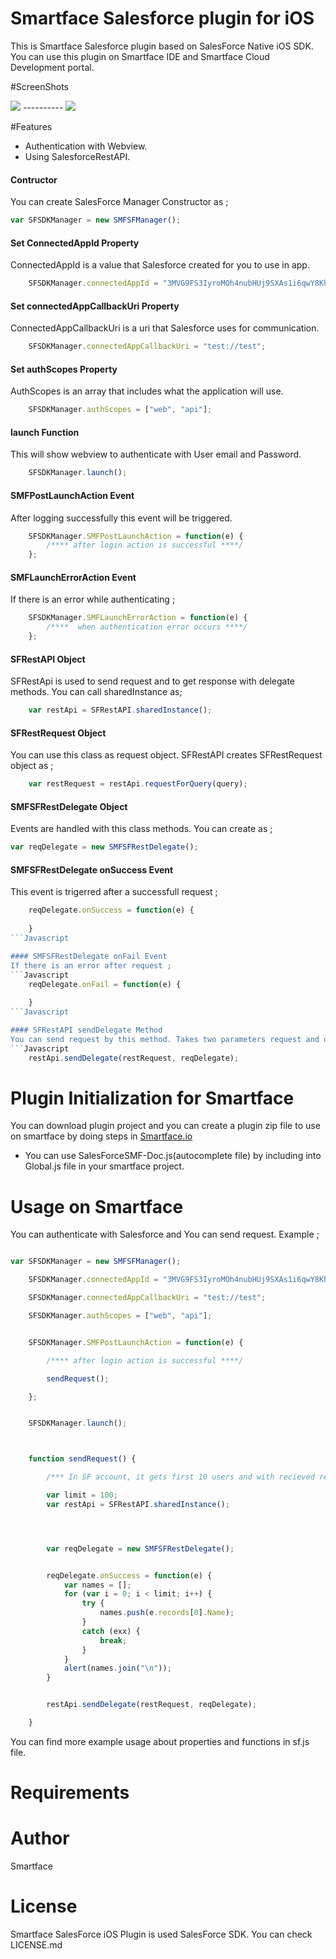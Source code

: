 # Smartface Salesforce plugin for iOS

This is Smartface Salesforce plugin based on SalesForce Native iOS SDK. You can use this plugin on Smartface IDE and Smartface Cloud Development portal.

#ScreenShots

<img src="http://i.imgur.com/LazEaOx.png">
----------
<img src="http://i.imgur.com/cbRNAhx.png">

#Features

* Authentication with Webview.
* Using SalesforceRestAPI.

#### Contructor
You can create SalesForce Manager Constructor as ;
```javascript
var SFSDKManager = new SMFSFManager();
```

#### Set ConnectedAppId Property
ConnectedAppId is a value that Salesforce created for you to use in app.
```javascript
    SFSDKManager.connectedAppId = "3MVG9FS3IyroMOh4nubHUj9SXAs1i6qwY8KhK6bsE6WmX3g9vrNsjA1CGgUsdasdasdfdsfsdfsdfqqww";
```

#### Set connectedAppCallbackUri Property
ConnectedAppCallbackUri is a uri that Salesforce uses for communication.
```javascript
    SFSDKManager.connectedAppCallbackUri = "test://test"; 
```

#### Set authScopes Property
AuthScopes is an array that includes what the application will use.

```Javascript
    SFSDKManager.authScopes = ["web", "api"];
```

#### launch Function
This will show webview to authenticate with User email and Password.

```Javascript
    SFSDKManager.launch();
```

#### SMFPostLaunchAction Event
After logging successfully this event will be triggered.
```Javascript
    SFSDKManager.SMFPostLaunchAction = function(e) {
        /**** after login action is successful ****/
    };
```

#### SMFLaunchErrorAction Event
If there is an error while authenticating ;
```Javascript
    SFSDKManager.SMFLaunchErrorAction = function(e) {
        /****  when authentication error occurs ****/
    };
```

#### SFRestAPI Object
SFRestApi is used to send request and to get response with delegate methods. You can call sharedInstance as;
```Javascript
    var restApi = SFRestAPI.sharedInstance();
```

#### SFRestRequest Object
You can use this class as request object. SFRestAPI creates SFRestRequest object as ;
```Javascript
    var restRequest = restApi.requestForQuery(query);
```

#### SMFSFRestDelegate Object
Events are handled with this class methods. You can create as ;
```Javascript
var reqDelegate = new SMFSFRestDelegate();
```

#### SMFSFRestDelegate onSuccess Event
This event is trigerred after a successfull request ;
```Javascript
    reqDelegate.onSuccess = function(e) {
    
    }
```Javascript

#### SMFSFRestDelegate onFail Event
If there is an error after request ;
```Javascript
    reqDelegate.onFail = function(e) {
    
    }
```Javascript

#### SFRestAPI sendDelegate Method
You can send request by this method. Takes two parameters request and delegate
```Javascript
    restApi.sendDelegate(restRequest, reqDelegate);
```


# Plugin Initialization for Smartface

You can download plugin project and you can create a plugin zip file to use on smartface by doing steps in  [Smartface.io](http://www.smartface.io/developer/guides/plugins/developing-smartface-plugins/)
* You can use SalesForceSMF-Doc.js(autocomplete file) by including into Global.js file in your smartface project.

# Usage on Smartface

You can authenticate with Salesforce and You can send request. Example ;

```javascript

var SFSDKManager = new SMFSFManager();

    SFSDKManager.connectedAppId = "3MVG9FS3IyroMOh4nubHUj9SXAs1i6qwY8KhK6bsE6WmX3g9vrNsjA1CGgUsdasdasdfdsfsdfsdfqqww";

    SFSDKManager.connectedAppCallbackUri = "test://test"; 

    SFSDKManager.authScopes = ["web", "api"];


    SFSDKManager.SMFPostLaunchAction = function(e) {

        /**** after login action is successful ****/

        sendRequest();

    };


    SFSDKManager.launch();



    function sendRequest() {

        /*** In SF account, it gets first 10 users and with recieved response it alerts the first user name ***/

        var limit = 100;
        var restApi = SFRestAPI.sharedInstance();




        var reqDelegate = new SMFSFRestDelegate();


        reqDelegate.onSuccess = function(e) {
            var names = [];
            for (var i = 0; i < limit; i++) {
                try {
                    names.push(e.records[0].Name);
                }
                catch (exx) {
                    break;
                }
            }
            alert(names.join("\n"));
        }


        restApi.sendDelegate(restRequest, reqDelegate);

    }

```
You can find more example usage about properties and functions in sf.js file.

# Requirements



# Author
 Smartface

# License
Smartface SalesForce iOS Plugin is used SalesForce SDK. You can check LICENSE.md





